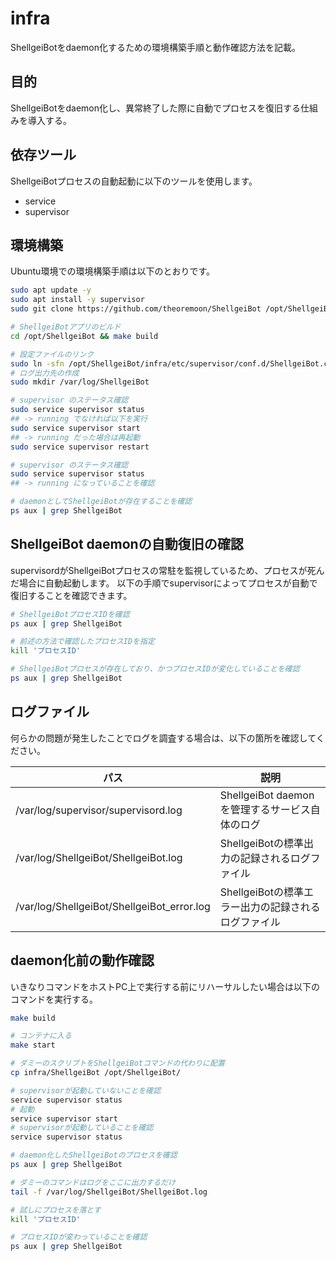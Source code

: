 # infra

ShellgeiBotをdaemon化するための環境構築手順と動作確認方法を記載。

## 目的

ShellgeiBotをdaemon化し、異常終了した際に自動でプロセスを復旧する仕組みを導入する。

## 依存ツール

ShellgeiBotプロセスの自動起動に以下のツールを使用します。

* service
* supervisor

## 環境構築

Ubuntu環境での環境構築手順は以下のとおりです。

```bash
sudo apt update -y
sudo apt install -y supervisor
sudo git clone https://github.com/theoremoon/ShellgeiBot /opt/ShellgeiBot

# ShellgeiBotアプリのビルド
cd /opt/ShellgeiBot && make build

# 設定ファイルのリンク
sudo ln -sfn /opt/ShellgeiBot/infra/etc/supervisor/conf.d/ShellgeiBot.conf /etc/supervisor/conf.d/ShellgeiBot.conf
# ログ出力先の作成
sudo mkdir /var/log/ShellgeiBot

# supervisor のステータス確認
sudo service supervisor status
## -> running でなければ以下を実行
sudo service supervisor start
## -> running だった場合は再起動
sudo service supervisor restart

# supervisor のステータス確認
sudo service supervisor status
## -> running になっていることを確認

# daemonとしてShellgeiBotが存在することを確認
ps aux | grep ShellgeiBot
```

## ShellgeiBot daemonの自動復旧の確認

supervisordがShellgeiBotプロセスの常駐を監視しているため、プロセスが死んだ場合に自動起動します。
以下の手順でsupervisorによってプロセスが自動で復旧することを確認できます。

```bash
# ShellgeiBotプロセスIDを確認
ps aux | grep ShellgeiBot

# 前述の方法で確認したプロセスIDを指定
kill 'プロセスID'

# ShellgeiBotプロセスが存在しており、かつプロセスIDが変化していることを確認
ps aux | grep ShellgeiBot
```

## ログファイル

何らかの問題が発生したことでログを調査する場合は、以下の箇所を確認してください。

| パス | 説明 |
|------|------|
| /var/log/supervisor/supervisord.log | ShellgeiBot daemonを管理するサービス自体のログ |
| /var/log/ShellgeiBot/ShellgeiBot.log | ShellgeiBotの標準出力の記録されるログファイル |
| /var/log/ShellgeiBot/ShellgeiBot_error.log | ShellgeiBotの標準エラー出力の記録されるログファイル |

## daemon化前の動作確認

いきなりコマンドをホストPC上で実行する前にリハーサルしたい場合は以下のコマンドを実行する。

```bash
make build

# コンテナに入る
make start

# ダミーのスクリプトをShellgeiBotコマンドの代わりに配置
cp infra/ShellgeiBot /opt/ShellgeiBot/

# supervisorが起動していないことを確認
service supervisor status
# 起動
service supervisor start
# supervisorが起動していることを確認
service supervisor status

# daemon化したShellgeiBotのプロセスを確認
ps aux | grep ShellgeiBot

# ダミーのコマンドはログをここに出力するだけ
tail -f /var/log/ShellgeiBot/ShellgeiBot.log

# 試しにプロセスを落とす
kill 'プロセスID'

# プロセスIDが変わっていることを確認
ps aux | grep ShellgeiBot
```

<!-- vim: set tw=0 nowrap: -->
